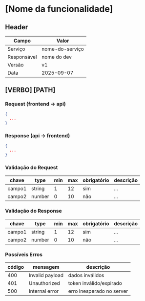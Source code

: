 # [Nome da funcionalidade]

## Header
| Campo       | Valor            |
|-------------|------------------|
| Serviço     | nome-do-serviço  |
| Responsável | nome do dev      |
| Versão      | v1               |
| Data        | 2025-09-07       |

## [VERBO] [PATH]

### Request (frontend → api)
```json
{
  ...
}
```

### Response (api → frontend)
```json
{
  ...
}
```

### Validação do Request
| chave   | type   | min | max | obrigatório | descrição |
|---------|--------|-----|-----|-------------|-----------|
| campo1  | string | 1   | 12  | sim         | ...       |
| campo2  | number | 0   | 10  | não         | ...       |

### Validação do Response
| chave   | type   | min | max | obrigatório | descrição |
|---------|--------|-----|-----|-------------|-----------|
| campo1  | string | 1   | 12  | sim         | ...       |
| campo2  | number | 0   | 10  | não         | ...       |

### Possíveis Erros
| código | mensagem           | descrição                 |
|--------|-------------------|---------------------------|
| 400    | Invalid payload    | dados inválidos           |
| 401    | Unauthorized       | token inválido/expirado   |
| 500    | Internal error     | erro inesperado no server |
